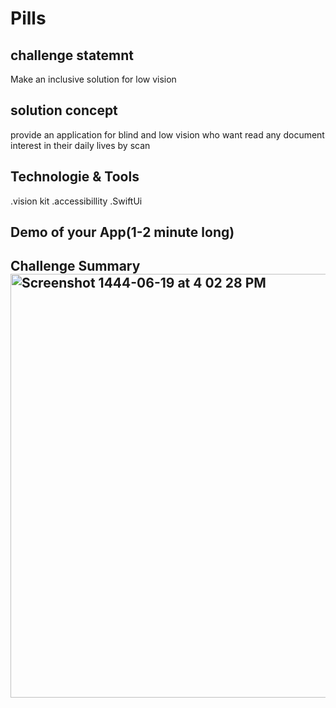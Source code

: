 # Pills
## challenge statemnt
Make an inclusive solution for low vision
## solution concept
provide an application for blind and low vision who want read any document interest in their daily lives by scan
## Technologie & Tools 
.vision kit 
.accessibillity
.SwiftUi 
## Demo of your App(1-2 minute long)
## Challenge Summary<img width="678" alt="Screenshot 1444-06-19 at 4 02 28 PM" src="https://user-images.githubusercontent.com/116815157/212339692-fbe1c62f-25db-4c73-a41f-b159974f26db.png">

